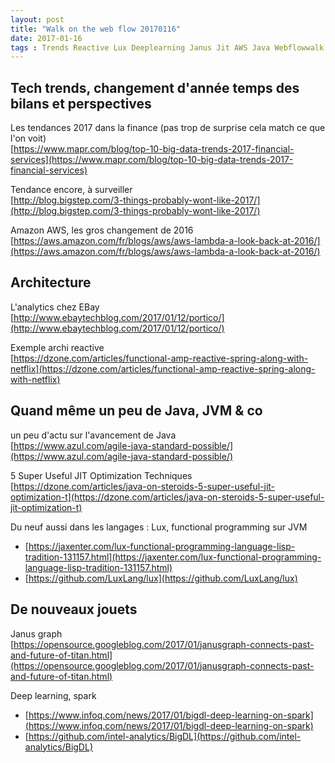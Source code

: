 ```yaml
---
layout: post
title: "Walk on the web flow 20170116"
date: 2017-01-16
tags : Trends Reactive Lux Deeplearning Janus Jit AWS Java Webflowwalk
---
```


## Tech trends, changement d'année temps des bilans et perspectives

Les tendances 2017 dans la finance (pas trop de surprise cela match ce que l'on voit)   
[https://www.mapr.com/blog/top-10-big-data-trends-2017-financial-services](https://www.mapr.com/blog/top-10-big-data-trends-2017-financial-services)

Tendance encore, à surveiller  
[http://blog.bigstep.com/3-things-probably-wont-like-2017/](http://blog.bigstep.com/3-things-probably-wont-like-2017/)

Amazon AWS, les gros changement de 2016   
[https://aws.amazon.com/fr/blogs/aws/aws-lambda-a-look-back-at-2016/](https://aws.amazon.com/fr/blogs/aws/aws-lambda-a-look-back-at-2016/)

## Architecture

L'analytics chez EBay   
[http://www.ebaytechblog.com/2017/01/12/portico/](http://www.ebaytechblog.com/2017/01/12/portico/)

Exemple archi reactive    
[https://dzone.com/articles/functional-amp-reactive-spring-along-with-netflix](https://dzone.com/articles/functional-amp-reactive-spring-along-with-netflix)

## Quand même un peu de Java, JVM & co

un peu d'actu sur l'avancement de Java   
[https://www.azul.com/agile-java-standard-possible/](https://www.azul.com/agile-java-standard-possible/)

5 Super Useful JIT Optimization Techniques   
[https://dzone.com/articles/java-on-steroids-5-super-useful-jit-optimization-t](https://dzone.com/articles/java-on-steroids-5-super-useful-jit-optimization-t)

Du neuf aussi dans les langages : Lux, functional programming sur JVM    
* [https://jaxenter.com/lux-functional-programming-language-lisp-tradition-131157.html](https://jaxenter.com/lux-functional-programming-language-lisp-tradition-131157.html)
* [https://github.com/LuxLang/lux](https://github.com/LuxLang/lux)

## De nouveaux jouets

Janus graph   
[https://opensource.googleblog.com/2017/01/janusgraph-connects-past-and-future-of-titan.html](https://opensource.googleblog.com/2017/01/janusgraph-connects-past-and-future-of-titan.html)

Deep learning, spark   
* [https://www.infoq.com/news/2017/01/bigdl-deep-learning-on-spark](https://www.infoq.com/news/2017/01/bigdl-deep-learning-on-spark)
* [https://github.com/intel-analytics/BigDL](https://github.com/intel-analytics/BigDL) 

